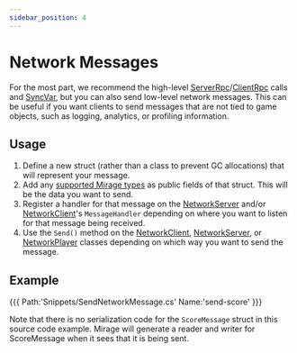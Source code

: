 ```yaml
---
sidebar_position: 4
---
```

# Network Messages
For the most part, we recommend the high-level [ServerRpc](/docs/guides/remote-actions/server-rpc)/[ClientRpc](/docs/guides/remote-actions/client-rpc) calls and [SyncVar](/docs/guides/sync/sync-var), but you can also send low-level network messages. This can be useful if you want clients to send messages that are not tied to game objects, such as logging, analytics, or profiling information.

## Usage
1. Define a new struct (rather than a class to prevent GC allocations) that will represent your message.
2. Add any [supported Mirage types](/docs/guides/data-types) as public fields of that struct. This will be the data you want to send.
3. Register a handler for that message on the [NetworkServer](/docs/reference/Mirage/NetworkServer) and/or [NetworkClient](/docs/reference/Mirage/NetworkClient)'s `MessageHandler` depending on where you want to listen for that message being received.
4. Use the `Send()` method on the [NetworkClient](/docs/reference/Mirage/NetworkClient), [NetworkServer](/docs/reference/Mirage/NetworkServer), or [NetworkPlayer](/docs/reference/Mirage/NetworkPlayer) classes depending on which way you want to send the message.

## Example
{{{ Path:'Snippets/SendNetworkMessage.cs' Name:'send-score' }}}

Note that there is no serialization code for the `ScoreMessage` struct in this source code example. Mirage will generate a reader and writer for ScoreMessage when it sees that it is being sent.
